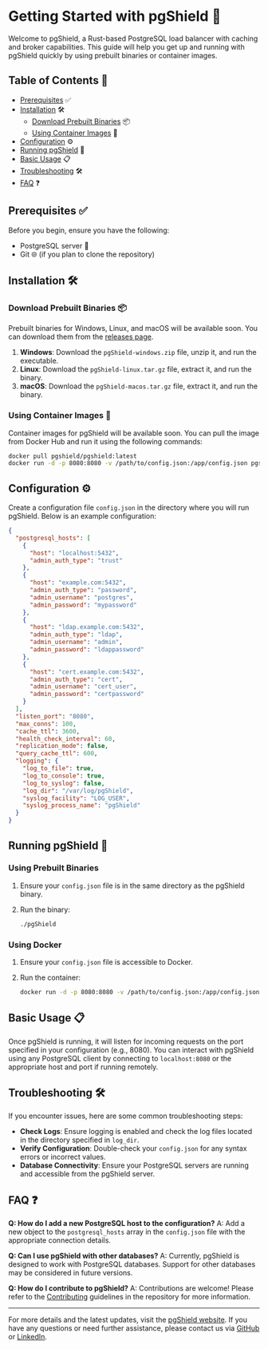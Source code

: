 # Getting Started with pgShield 🚀

Welcome to pgShield, a Rust-based PostgreSQL load balancer with caching and broker capabilities. This guide will help you get up and running with pgShield quickly by using prebuilt binaries or container images.

## Table of Contents 📑

- [Prerequisites](#prerequisites) ✅
- [Installation](#installation) 🛠️
  - [Download Prebuilt Binaries](#download-prebuilt-binaries) 📦
  - [Using Container Images](#using-container-images) 🐳
- [Configuration](#configuration) ⚙️
- [Running pgShield](#running-pgshield) 🚦
- [Basic Usage](#basic-usage) 📋
- [Troubleshooting](#troubleshooting) 🛠️
- [FAQ](#faq) ❓

## Prerequisites ✅

Before you begin, ensure you have the following:

- PostgreSQL server 🐘
- Git 🌐 (if you plan to clone the repository)

## Installation 🛠️

### Download Prebuilt Binaries 📦

Prebuilt binaries for Windows, Linux, and macOS will be available soon. You can download them from the [releases page](https://github.com/pgShield/pgShield/releases).

1. **Windows**: Download the `pgShield-windows.zip` file, unzip it, and run the executable.
2. **Linux**: Download the `pgShield-linux.tar.gz` file, extract it, and run the binary.
3. **macOS**: Download the `pgShield-macos.tar.gz` file, extract it, and run the binary.

### Using Container Images 🐳

Container images for pgShield will be available soon. You can pull the image from Docker Hub and run it using the following commands:

```sh
docker pull pgshield/pgshield:latest
docker run -d -p 8080:8080 -v /path/to/config.json:/app/config.json pgshield/pgshield:latest
```

## Configuration ⚙️

Create a configuration file `config.json` in the directory where you will run pgShield. Below is an example configuration:

```json
{
  "postgresql_hosts": [
    {
      "host": "localhost:5432",
      "admin_auth_type": "trust"
    },
    {
      "host": "example.com:5432",
      "admin_auth_type": "password",
      "admin_username": "postgres",
      "admin_password": "mypassword"
    },
    {
      "host": "ldap.example.com:5432",
      "admin_auth_type": "ldap",
      "admin_username": "admin",
      "admin_password": "ldappassword"
    },
    {
      "host": "cert.example.com:5432",
      "admin_auth_type": "cert",
      "admin_username": "cert_user",
      "admin_password": "certpassword"
    }
  ],
  "listen_port": "8080",
  "max_conns": 100,
  "cache_ttl": 3600,
  "health_check_interval": 60,
  "replication_mode": false,
  "query_cache_ttl": 600,
  "logging": {
    "log_to_file": true,
    "log_to_console": true,
    "log_to_syslog": false,
    "log_dir": "/var/log/pgShield",
    "syslog_facility": "LOG_USER",
    "syslog_process_name": "pgShield"
  }
}
```

## Running pgShield 🚦

### Using Prebuilt Binaries

1. Ensure your `config.json` file is in the same directory as the pgShield binary.
2. Run the binary:

   ```sh
   ./pgShield
   ```

### Using Docker

1. Ensure your `config.json` file is accessible to Docker.
2. Run the container:

   ```sh
   docker run -d -p 8080:8080 -v /path/to/config.json:/app/config.json pgshield/pgshield:latest
   ```

## Basic Usage 📋

Once pgShield is running, it will listen for incoming requests on the port specified in your configuration (e.g., 8080). You can interact with pgShield using any PostgreSQL client by connecting to `localhost:8080` or the appropriate host and port if running remotely.

## Troubleshooting 🛠️

If you encounter issues, here are some common troubleshooting steps:

- **Check Logs**: Ensure logging is enabled and check the log files located in the directory specified in `log_dir`.
- **Verify Configuration**: Double-check your `config.json` for any syntax errors or incorrect values.
- **Database Connectivity**: Ensure your PostgreSQL servers are running and accessible from the pgShield server.

## FAQ ❓

**Q: How do I add a new PostgreSQL host to the configuration?**
A: Add a new object to the `postgresql_hosts` array in the `config.json` file with the appropriate connection details.

**Q: Can I use pgShield with other databases?**
A: Currently, pgShield is designed to work with PostgreSQL databases. Support for other databases may be considered in future versions.

**Q: How do I contribute to pgShield?**
A: Contributions are welcome! Please refer to the [Contributing](https://github.com/pgShield/pgShield/blob/main/CONTRIBUTING.md) guidelines in the repository for more information.

---

For more details and the latest updates, visit the [pgShield website](https://pgshield.github.io). If you have any questions or need further assistance, please contact us via [GitHub](https://github.com/ilstarno) or [LinkedIn](https://www.linkedin.com/in/indrit-z-3b6b8ba6/).
